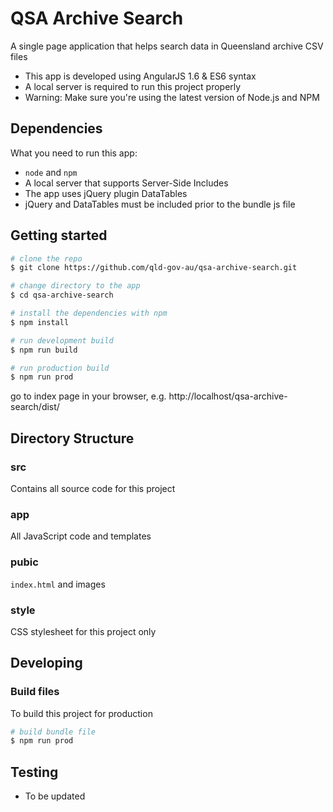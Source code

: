 # QSA Archive Search

A single page application that helps search data in Queensland archive CSV files

* This app is developed using AngularJS 1.6 & ES6 syntax
* A local server is required to run this project properly
* Warning: Make sure you're using the latest version of Node.js and NPM

## Dependencies

What you need to run this app:

* `node` and `npm`
* A local server that supports Server-Side Includes 
* The app uses jQuery plugin DataTables
* jQuery and DataTables must be included prior to the bundle js file

## Getting started

```bash
# clone the repo
$ git clone https://github.com/qld-gov-au/qsa-archive-search.git

# change directory to the app
$ cd qsa-archive-search

# install the dependencies with npm
$ npm install

# run development build
$ npm run build

# run production build
$ npm run prod
```
go to index page in your browser, e.g. http://localhost/qsa-archive-search/dist/

## Directory Structure

### src

Contains all source code for this project

### app

All JavaScript code and templates

### pubic

`index.html` and images

### style

CSS stylesheet for this project only

## Developing

### Build files

To build this project for production

```bash
# build bundle file
$ npm run prod
```
## Testing

* To be updated